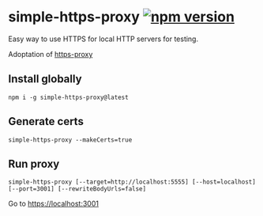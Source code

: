 # simple-https-proxy [![npm version](https://img.shields.io/npm/v/simple-https-proxy/latest.svg)](hhttps://www.npmjs.com/package/simple-https-proxy)

Easy way to use HTTPS for local HTTP servers for testing.

Adoptation of [https-proxy](https://github.com/yavorskiy/https-proxy)

## Install globally

```
npm i -g simple-https-proxy@latest
```

## Generate certs

```
simple-https-proxy --makeCerts=true
```

## Run proxy

```
simple-https-proxy [--target=http://localhost:5555] [--host=localhost] [--port=3001] [--rewriteBodyUrls=false]
```

Go to [https://localhost:3001](https://localhost:3001)


